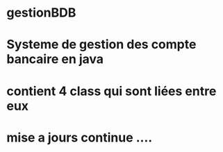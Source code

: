 # gestionBDB
# Systeme de gestion des compte bancaire en java 
# contient 4 class qui sont liées entre eux 
# mise a jours continue ....